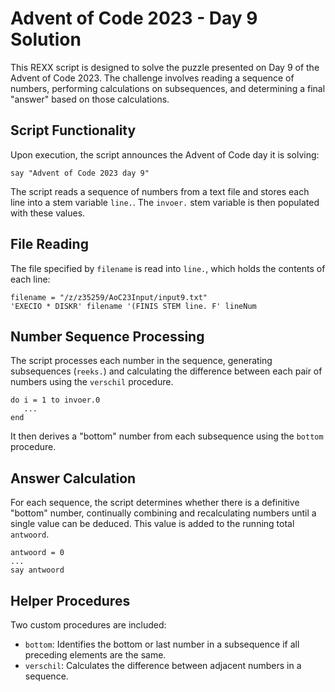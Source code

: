 # Advent of Code 2023 - Day 9 Solution

This REXX script is designed to solve the puzzle presented on Day 9 of the Advent of Code 2023. The challenge involves reading a sequence of numbers, performing calculations on subsequences, and determining a final "answer" based on those calculations.

## Script Functionality

Upon execution, the script announces the Advent of Code day it is solving:

```rexx
say "Advent of Code 2023 day 9"
```

The script reads a sequence of numbers from a text file and stores each line into a stem variable `line.`. The `invoer.` stem variable is then populated with these values.

## File Reading

The file specified by `filename` is read into `line.`, which holds the contents of each line:

```rexx
filename = "/z/z35259/AoC23Input/input9.txt"
'EXECIO * DISKR' filename '(FINIS STEM line. F' lineNum
```

## Number Sequence Processing

The script processes each number in the sequence, generating subsequences (`reeks.`) and calculating the difference between each pair of numbers using the `verschil` procedure.

```rexx
do i = 1 to invoer.0
   ...
end
```

It then derives a "bottom" number from each subsequence using the `bottom` procedure.

## Answer Calculation

For each sequence, the script determines whether there is a definitive "bottom" number, continually combining and recalculating numbers until a single value can be deduced. This value is added to the running total `antwoord`.

```rexx
antwoord = 0
...
say antwoord
```

## Helper Procedures

Two custom procedures are included:

- `bottom`: Identifies the bottom or last number in a subsequence if all preceding elements are the same.
- `verschil`: Calculates the difference between adjacent numbers in a sequence.
